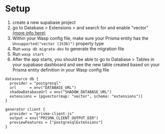 # Setup

1. create a new supabase project
2. go to Database > Extensions > and search for and enable "vector" [(more info here)](https://supabase.com/docs/guides/database/extensions/pgvector)
3. Within your Wasp config file, make sure your Prisma entity has the `Unsupported("vector (1536)")` property type
4. Run `wasp db migrate-dev` to generate the migration file
5. Run `wasp start` 
6. After the app starts, you should be able to go to Database > Tables in your supabase dashboard and see the new table created based on your Prisma entity definition in your Wasp config file


```prisma
datasource db {
  provider = "postgresql"
  url      = env("DATABASE_URL")
  shadowDatabaseUrl = env("SHADOW_DATABASE_URL")
  extensions = [pgvector(map: "vector", schema: "extensions")]
}

generator client {
  provider = "prisma-client-js"
  output = env("PRISMA_CLIENT_OUTPUT_DIR")
  previewFeatures = ["postgresqlExtensions"]
}
```
